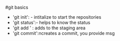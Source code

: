 #git basics

- 'git init': - intitalize to start the repositories
- 'git status':- helps to know the status
- 'git add <file>' : adds <file> to the staging area
- 'git commit':ncreates a commit, you provide msg
